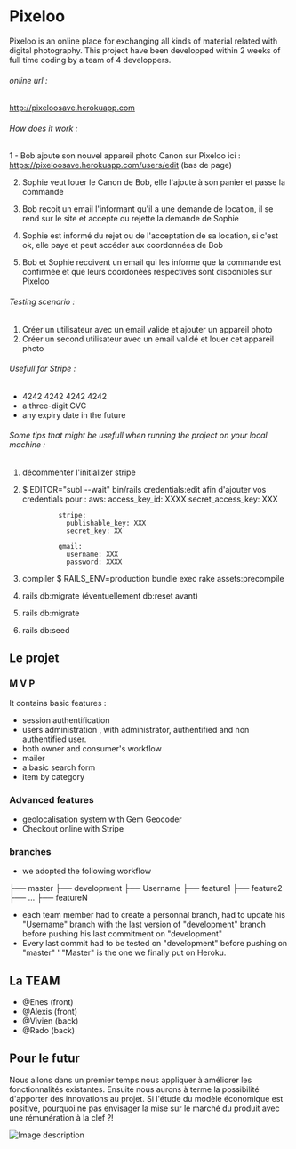 # Pixeloo
Pixeloo is an online place for exchanging all kinds of material related with digital photography.
This project have been developped within 2 weeks of full time coding by a team of 4 developpers.
###### online url :

http://pixeloosave.herokuapp.com

###### How does it work :
1 - Bob ajoute son nouvel appareil photo Canon sur Pixeloo ici : https://pixeloosave.herokuapp.com/users/edit (bas de page)

2. Sophie veut louer le Canon de Bob, elle l'ajoute à son panier et passe la commande

3. Bob recoit un email l'informant qu'il a une demande de location, il se rend sur le site et accepte ou rejette la demande de Sophie

4. Sophie est informé du rejet ou de l'acceptation de sa location, si c'est ok, elle paye et peut accéder aux coordonnées de Bob

5. Bob et Sophie recoivent un email qui les informe que la commande est confirmée et que leurs coordonées respectives sont disponibles sur Pixeloo


###### Testing scenario :

1. Créer un utilisateur avec un email valide et ajouter un appareil photo
2. Créer un second utilisateur avec un email validé et louer cet appareil photo


###### Usefull for Stripe :

- 4242 4242 4242 4242
- a three-digit CVC
- any expiry date in the future

###### Some tips that might be usefull when running the project on your local machine :
1. décommenter l'initializer stripe
2. $ EDITOR="subl --wait" bin/rails credentials:edit
          afin d'ajouter vos credentials pour :
                aws:
                  access_key_id: XXXX
                  secret_access_key: XXX

                stripe:
                  publishable_key: XXX
                  secret_key: XX

                gmail:
                  username: XXX
                  password: XXXX
4. compiler 
     $ RAILS_ENV=production bundle exec rake assets:precompile
5. rails db:migrate (éventuellement db:reset avant)
6. rails db:migrate
7. rails db:seed

## Le projet

### M V P

It contains basic features :
- session authentification
- users administration , with administrator, authentified and non authentified user.
- both owner and consumer's workflow
- mailer
- a basic search form
- item by category

### Advanced features

- geolocalisation system with Gem Geocoder
- Checkout online with Stripe

### branches 

- we adopted the following workflow

├── master
  ├── development
    ├── Username
      ├── feature1
      ├── feature2
      ├── ...
      ├── featureN

- each team member had to create a personnal branch, had to update his "Username" branch with the last version of "development" branch before pushing his last commitment on "development"
- Every last commit had to be tested on "development" before pushing on "master"
' "Master" is the one we finally put on Heroku.
     
## La TEAM

- @Enes (front)
- @Alexis (front)
- @Vivien (back)
- @Rado (back)

## Pour le futur

Nous allons dans un premier temps nous appliquer à améliorer les fonctionnalités existantes. Ensuite nous aurons à terme la possibilité d'apporter des innovations au projet. Si l'étude du modèle économique est positive, pourquoi ne pas envisager la mise sur le marché du produit avec une rémunération à la clef ?!


![Image description](https://i.ibb.co/MkF2YH8/SNAPSHOT.jpg)


